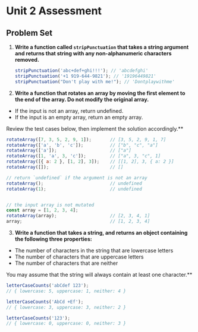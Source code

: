 # Unit 2 Assessment
## Problem Set

1. **Write a function called `stripPunctuation` that takes a string argument and returns that string with any non-alphanumeric characters removed.**

   ```javascript
   stripPunctuation('abc+def+ghi!!!'); // 'abcdefghi'
   stripPunctuation('+1 919-644-9821'); // '19196449821'
   stripPunctuation("Don't play with me!"); // 'Dontplaywithme'
   ```


2. **Write a function that rotates an array by moving the first element to the end of the array. Do not modify the original array.**

  * If the input is not an array, return undefined.
  * If the input is an empty array, return an empty array.
  
  Review the test cases below, then implement the solution accordingly.**
  ```javascript
  rotateArray([7, 3, 5, 2, 9, 1]);       // [3, 5, 2, 9, 1, 7]
  rotateArray(['a', 'b', 'c']);          // ["b", "c", "a"]
  rotateArray(['a']);                    // ["a"]
  rotateArray([1, 'a', 3, 'c']);         // ["a", 3, "c", 1]
  rotateArray([{ a: 2 }, [1, 2], 3]);    // [[1, 2], 3, { a: 2 }]
  rotateArray([]);                       // []

  // return `undefined` if the argument is not an array
  rotateArray();                         // undefined
  rotateArray(1);                        // undefined


  // the input array is not mutated
  const array = [1, 2, 3, 4];
  rotateArray(array);                    // [2, 3, 4, 1]
  array;                                 // [1, 2, 3, 4]
  ```


3. **Write a function that takes a string, and returns an object containing the following three properties:**

  * The number of characters in the string that are lowercase letters
  * The number of characters that are uppercase letters
  * The number of characters that are neither

  You may assume that the string will always contain at least one character.**

  ```javascript
  letterCaseCounts('abCdef 123');
  // { lowercase: 5, uppercase: 1, neither: 4 }

  letterCaseCounts('AbCd +Ef');
  // { lowercase: 3, uppercase: 3, neither: 2 }

  letterCaseCounts('123');
  // { lowercase: 0, uppercase: 0, neither: 3 }
  ```
